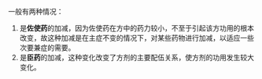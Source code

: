 一般有两种情况：
1. 是**佐使药**的加减，因为佐使药在方中的药力较小，不至于引起该方功用的根本改变，故这种加减是在主症不变的情况下，对某些药物进行加减，以适应一些次要兼症的需要。
2. 是**臣药**的加减，这种变化改变了方剂的主要配伍关系，使方剂的功用发生较大变化。